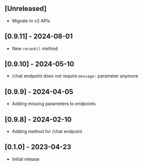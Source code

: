 ## [Unreleased]
- Migrate to v2 APIs

## [0.9.11] - 2024-08-01
- New `rerank()` method

## [0.9.10] - 2024-05-10
- /chat endpoint does not require `message:` parameter anymore

## [0.9.9] - 2024-04-05
- Adding missing parameters to endpoints

## [0.9.8] - 2024-02-10
- Adding method for /chat endpoint

## [0.1.0] - 2023-04-23

- Initial release
